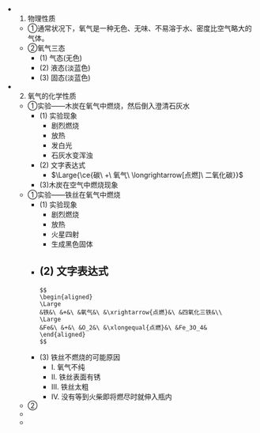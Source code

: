 -
  1. 物理性质
	- ①通常状况下，氧气是一种无色、无味、不易溶于水、密度比空气略大的气体。
	- ②氧气三态
		- (1) 气态(无色)
		- (2) 液态(淡蓝色)
		- (3) 固态(淡蓝色)
-
  2. 氧气的化学性质
	- ①实验——木炭在氧气中燃烧，然后倒入澄清石灰水
		- (1) 实验现象
			- 剧烈燃烧
			- 放热
			- 发白光
			- 石灰水变浑浊
		- (2) 文字表达式
			- $\Large{\ce{碳\ +\ 氧气\ \longrightarrow[点燃]\ 二氧化碳}}$
		- (3)木炭在空气中燃烧现象
	- ①实验——铁丝在氧气中燃烧
		- (1) 实验现象
			- 剧烈燃烧
			- 放热
			- 火星四射
			- 生成黑色固体
		- (2) 文字表达式
			-
			  $$
			  \begin{aligned}
			  \Large
			  &铁&\ &+&\ &氧气&\ &\xrightarrow{点燃}&\ &四氧化三铁&\\
			  \Large
			  &Fe&\ &+&\ &O_2&\ &\xlongequal{点燃}&\ &Fe_3O_4&
			  \end{aligned}
			  $$
		- (3) 铁丝不燃烧的可能原因
			- I. 氧气不纯
			- II. 铁丝表面有锈
			- III. 铁丝太粗
			- IV. 没有等到火柴即将燃尽时就伸入瓶内
	- ②
	-
	-
